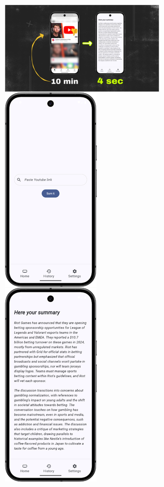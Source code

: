 <img src="https://github.com/samebrave/Sammary/blob/main/1.jpeg">
<img src="https://github.com/samebrave/Sammary/blob/main/2.png" alt="1" width="300">
<img src="https://github.com/samebrave/Sammary/blob/main/3.png" alt="1" width="300">

